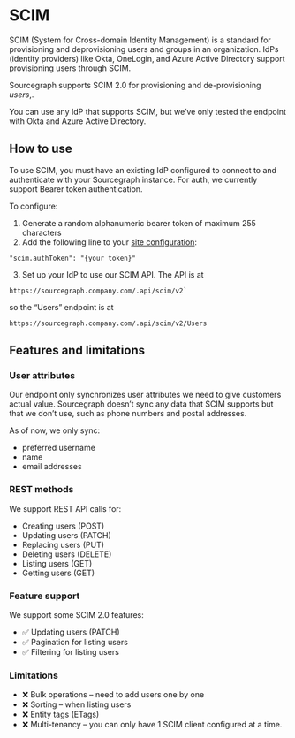 # SCIM

SCIM (System for Cross-domain Identity Management) is a standard for provisioning and deprovisioning users and groups in an organization. IdPs (identity providers) like Okta, OneLogin, and Azure Active Directory support provisioning users through SCIM.

Sourcegraph supports SCIM 2.0 for provisioning and de-provisioning _users_,.

You can use any IdP that supports SCIM, but we’ve only tested the endpoint with Okta and Azure Active Directory.

## How to use

To use SCIM, you must have an existing IdP configured to connect to and authenticate with your Sourcegraph instance. For auth, we currently support Bearer token authentication.

To configure:

1. Generate a random alphanumeric bearer token of maximum 255 characters
2. Add the following line to your [site configuration](config/site_config.md):

```
"scim.authToken": "{your token}"
```

3. Set up your IdP to use our SCIM API. The API is at

```
https://sourcegraph.company.com/.api/scim/v2`
```

so the “Users” endpoint is at

```
https://sourcegraph.company.com/.api/scim/v2/Users
```

## Features and limitations

### User attributes

Our endpoint only synchronizes user attributes we need to give customers actual value. Sourcegraph doesn’t sync any data that SCIM supports but that we don’t use, such as phone numbers and postal addresses.

As of now, we only sync:

- preferred username
- name
- email addresses

### REST methods

We support REST API calls for:

- Creating users (POST)
- Updating users (PATCH)
- Replacing users (PUT)
- Deleting users (DELETE)
- Listing users (GET)
- Getting users (GET)

### Feature support

We support some SCIM 2.0 features:

- ✅ Updating users (PATCH)
- ✅ Pagination for listing users
- ✅ Filtering for listing users

### Limitations

- ❌ Bulk operations – need to add users one by one
- ❌ Sorting – when listing users
- ❌ Entity tags (ETags)
- ❌ Multi-tenancy – you can only have 1 SCIM client configured at a time.
